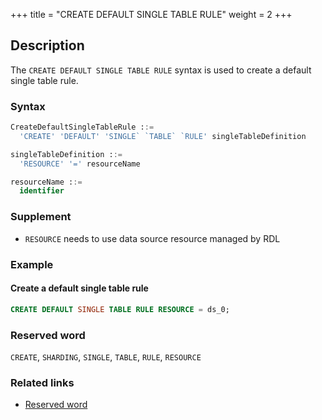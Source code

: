 +++
title = "CREATE DEFAULT SINGLE TABLE RULE"
weight = 2
+++

## Description

The `CREATE DEFAULT SINGLE TABLE RULE` syntax is used to create a default single table rule.

### Syntax

```sql
CreateDefaultSingleTableRule ::=
  'CREATE' 'DEFAULT' 'SINGLE` `TABLE` `RULE' singleTableDefinition

singleTableDefinition ::=
  'RESOURCE' '=' resourceName

resourceName ::=
  identifier
```

### Supplement

- `RESOURCE` needs to use data source resource managed by RDL

### Example

#### Create a default single table rule

```sql
CREATE DEFAULT SINGLE TABLE RULE RESOURCE = ds_0;
```

### Reserved word

`CREATE`, `SHARDING`, `SINGLE`, `TABLE`, `RULE`, `RESOURCE`

### Related links

- [Reserved word](/en/reference/distsql/syntax/reserved-word/)
